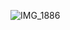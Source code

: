 ![IMG_1886](https://github.com/felisan99/DIY-Smart-Garage-Door-Opener/assets/127903582/fb8bd3da-4df0-4f42-8941-8579305daf36)
